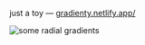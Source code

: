 just a toy — [gradienty.netlify.app/](https://gradienty.netlify.app/)

![some radial gradients](https://user-images.githubusercontent.com/15332326/200169391-d0ae67b9-2028-4c60-991e-e538ef0c1739.png)


